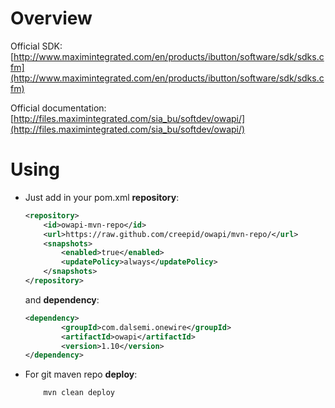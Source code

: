 # Overview

Official SDK: [http://www.maximintegrated.com/en/products/ibutton/software/sdk/sdks.cfm](http://www.maximintegrated.com/en/products/ibutton/software/sdk/sdks.cfm)

Official documentation: [http://files.maximintegrated.com/sia_bu/softdev/owapi/](http://files.maximintegrated.com/sia_bu/softdev/owapi/)

# Using

 * Just add in your pom.xml **repository**:
    ```xml
    <repository>
        <id>owapi-mvn-repo</id>
        <url>https://raw.github.com/creepid/owapi/mvn-repo/</url>
        <snapshots>
            <enabled>true</enabled>
            <updatePolicy>always</updatePolicy>
        </snapshots>
    </repository>
    ```
    
    and **dependency**:
    ```xml
    <dependency>
			<groupId>com.dalsemi.onewire</groupId>
			<artifactId>owapi</artifactId>
			<version>1.10</version>
	</dependency>
    ```

 * For git maven repo **deploy**:
    ```xml
    	mvn clean deploy
    ```
